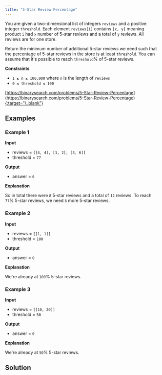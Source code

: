 ```yaml
---
title: "5-Star Review Percentage"
---
```


You are given a two-dimensional list of integers `reviews` and a positive integer `threshold`. Each element `reviews[i]` contains `[x, y]` meaning product `i` had `x` number of 5-star reviews and a total of `y` reviews. All reviews are for one store.

Return the minimum number of additional 5-star reviews we need such that the percentage of 5-star reviews in the store is at least `threshold`. You can assume that it's possible to reach `threshold`% of 5-star reviews.

**Constraints**

- `1 ≤ n ≤ 100,000` where `n` is the length of `reviews`
- `0 ≤ threshold ≤ 100`

[https://binarysearch.com/problems/5-Star-Review-Percentage](https://binarysearch.com/problems/5-Star-Review-Percentage){:target="\_blank"}

## Examples

### Example 1

**Input**

- reviews = `[[4, 4], [1, 2], [3, 6]]`
- threshold = `77`

**Output**

- answer = `6`

**Explanation**

So in total there were `8` 5-star reviews and a total of `12` reviews. To reach `77`% 5-star reviews, we need `6` more 5-star reviews.

### Example 2

**Input**

- reviews = `[[1, 1]]`
- threshold = `100`

**Output**

- answer = `0`

**Explanation**

We're already at `100`% 5-star reviews.

### Example 3

**Input**

- reviews = `[[10, 20]]`
- threshold = `50`

**Output**

- answer = `0`

**Explanation**

We're already at `50`% 5-star reviews.

## Solution

<script src="https://gist.github.com/yaeba/16da7be5123724fcf6eccc25581cef5a.js?file=5-Star-Review-Percentage.cpp"></script>
